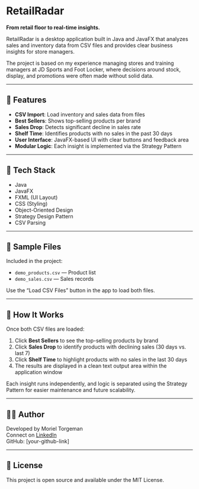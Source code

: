 # RetailRadar

**From retail floor to real-time insights.**

RetailRadar is a desktop application built in Java and JavaFX that analyzes sales and inventory data from CSV files and provides clear business insights for store managers.

The project is based on my experience managing stores and training managers at JD Sports and Foot Locker, where decisions around stock, display, and promotions were often made without solid data.

---

## 🚀 Features

- **CSV Import**: Load inventory and sales data from files  
- **Best Sellers**: Shows top-selling products per brand  
- **Sales Drop**: Detects significant decline in sales rate  
- **Shelf Time**: Identifies products with no sales in the past 30 days  
- **User Interface**: JavaFX-based UI with clear buttons and feedback area  
- **Modular Logic**: Each insight is implemented via the Strategy Pattern

---

## 🧱 Tech Stack

- Java  
- JavaFX  
- FXML (UI Layout)  
- CSS (Styling)  
- Object-Oriented Design  
- Strategy Design Pattern  
- CSV Parsing

---

## 📂 Sample Files

Included in the project:

- `demo_products.csv` — Product list  
- `demo_sales.csv` — Sales records

Use the “Load CSV Files” button in the app to load both files.

---

## 🧠 How It Works

Once both CSV files are loaded:

1. Click **Best Sellers** to see the top-selling products by brand  
2. Click **Sales Drop** to identify products with declining sales (30 days vs. last 7)  
3. Click **Shelf Time** to highlight products with no sales in the last 30 days  
4. The results are displayed in a clean text output area within the application window

Each insight runs independently, and logic is separated using the Strategy Pattern for easier maintenance and future scalability.

---

## 🧑‍💻 Author

Developed by Moriel Torgeman  
Connect on [LinkedIn](https://www.linkedin.com/in/your-profile)  
GitHub: [your-github-link]

---

## 📝 License

This project is open source and available under the MIT License.
